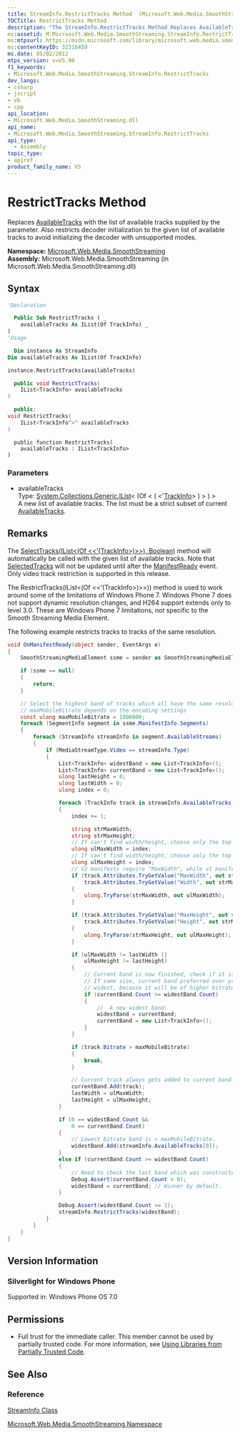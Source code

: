 ```yaml
---
title: StreamInfo.RestrictTracks Method  (Microsoft.Web.Media.SmoothStreaming)
TOCTitle: RestrictTracks Method
description: "The StreamInfo.RestrictTracks Method Replaces AvailableTracks with the list of available tracks supplied by the parameter and restricts decoder initialization."
ms:assetid: M:Microsoft.Web.Media.SmoothStreaming.StreamInfo.RestrictTracks(System.Collections.Generic.IList{Microsoft.Web.Media.SmoothStreaming.TrackInfo})
ms:mtpsurl: https://msdn.microsoft.com/library/microsoft.web.media.smoothstreaming.streaminfo.restricttracks(v=VS.90)
ms:contentKeyID: 32316459
ms.date: 05/02/2012
mtps_version: v=VS.90
f1_keywords:
- Microsoft.Web.Media.SmoothStreaming.StreamInfo.RestrictTracks
dev_langs:
- csharp
- jscript
- vb
- cpp
api_location:
- Microsoft.Web.Media.SmoothStreaming.dll
api_name:
- Microsoft.Web.Media.SmoothStreaming.StreamInfo.RestrictTracks
api_type:
  - Assembly
topic_type:
- apiref
product_family_name: VS
---
```


# RestrictTracks Method

Replaces [AvailableTracks](streaminfo-availabletracks-property-microsoft-web-media-smoothstreaming_1.md) with the list of available tracks supplied by the parameter. Also restricts decoder initialization to the given list of available tracks to avoid initializing the decoder with unsupported modes.

**Namespace:**  [Microsoft.Web.Media.SmoothStreaming](microsoft-web-media-smoothstreaming-namespace_1.md)  
**Assembly:**  Microsoft.Web.Media.SmoothStreaming (in Microsoft.Web.Media.SmoothStreaming.dll)

## Syntax

```vb
'Declaration

  Public Sub RestrictTracks ( _
    availableTracks As IList(Of TrackInfo) _
)
'Usage

  Dim instance As StreamInfo
Dim availableTracks As IList(Of TrackInfo)

instance.RestrictTracks(availableTracks)
```

```csharp
  public void RestrictTracks(
    IList<TrackInfo> availableTracks
)
```

```cpp
  public:
void RestrictTracks(
    IList<TrackInfo^>^ availableTracks
)
```

```jscript
  public function RestrictTracks(
    availableTracks : IList<TrackInfo>
)
```

### Parameters

  - availableTracks  
    Type: [System.Collections.Generic.IList](https://msdn.microsoft.com/library/5y536ey6)\< (Of \< ( \<'[TrackInfo](trackinfo-class-microsoft-web-media-smoothstreaming_1.md)\> ) \> ) \>  
    A new list of available tracks. The list must be a strict subset of current [AvailableTracks](streaminfo-availabletracks-property-microsoft-web-media-smoothstreaming_1.md).  

## Remarks

The [SelectTracks(IList\<(Of \<\<'(TrackInfo\>)\>\>), Boolean)](streaminfo-selecttracks-method-microsoft-web-media-smoothstreaming_1.md) method will automatically be called with the given list of available tracks. Note that [SelectedTracks](streaminfo-selectedtracks-property-microsoft-web-media-smoothstreaming_1.md) will not be updated until after the [ManifestReady](smoothstreamingmediaelement-manifestready-event-microsoft-web-media-smoothstreaming_1.md) event. Only video track restriction is supported in this release.

The RestrictTracks(IList\<(Of \<\<'(TrackInfo\>)\>\>)) method is used to work around some of the limitations of Windows Phone 7. Windows Phone 7 does not support dynamic resolution changes, and H264 support extends only to level 3.0. These are Windows Phone 7 limitations, not specific to the Smooth Streaming Media Element.

The following example restricts tracks to tracks of the same resolution.

```csharp
void OnManifestReady(object sender, EventArgs e)
{
    SmoothStreamingMediaElement ssme = sender as SmoothStreamingMediaElement;

    if (ssme == null)
    {
        return;
    }

    // Select the highest band of tracks which all have the same resolution.
    // maxMobileBitrate depends on the encoding settings
    const ulong maxMobileBitrate = 1000000;
    foreach (SegmentInfo segment in ssme.ManifestInfo.Segments)
    {
        foreach (StreamInfo streamInfo in segment.AvailableStreams)
        {
            if (MediaStreamType.Video == streamInfo.Type)
            {
                List<TrackInfo> widestBand = new List<TrackInfo>();
                List<TrackInfo> currentBand = new List<TrackInfo>();
                ulong lastHeight = 0;
                ulong lastWidth = 0;
                ulong index = 0;

                foreach (TrackInfo track in streamInfo.AvailableTracks)
                {
                    index += 1;

                    string strMaxWidth;
                    string strMaxHeight;
                    // If can't find width/height, choose only the top bitrate.
                    ulong ulMaxWidth = index;
                    // If can't find width/height, choose only the top bitrate.
                    ulong ulMaxHeight = index;
                    // V2 manifests require "MaxWidth", while v1 manifests used "Width".
                    if (track.Attributes.TryGetValue("MaxWidth", out strMaxWidth) ||
                        track.Attributes.TryGetValue("Width", out strMaxWidth))
                    {
                        ulong.TryParse(strMaxWidth, out ulMaxWidth);
                    }

                    if (track.Attributes.TryGetValue("MaxHeight", out strMaxHeight) ||
                        track.Attributes.TryGetValue("Height", out strMaxHeight))
                    {
                        ulong.TryParse(strMaxHeight, out ulMaxHeight);
                    }

                    if (ulMaxWidth != lastWidth ||
                        ulMaxHeight != lastHeight)
                    {
                        // Current band is now finished, check if it is the widest.
                        // If same size, current band preferred over previous
                        // widest, because it will be of higher bitrate.
                        if (currentBand.Count >= widestBand.Count)
                        {
                            //  A new widest band:
                            widestBand = currentBand;
                            currentBand = new List<TrackInfo>();
                        }
                    }

                    if (track.Bitrate > maxMobileBitrate)
                    {
                        break;
                    }

                    // Current track always gets added to current band.
                    currentBand.Add(track);
                    lastWidth = ulMaxWidth;
                    lastHeight = ulMaxHeight;
                }

                if (0 == widestBand.Count &&
                    0 == currentBand.Count)
                {
                    // Lowest bitrate band is > maxMobileBitrate.
                    widestBand.Add(streamInfo.AvailableTracks[0]);
                }
                else if (currentBand.Count >= widestBand.Count)
                {
                    // Need to check the last band which was constructed.
                    Debug.Assert(currentBand.Count > 0);
                    widestBand = currentBand; // Winner by default.
                }

                Debug.Assert(widestBand.Count >= 1);
                streamInfo.RestrictTracks(widestBand);
            }
        }
    }
}
```

## Version Information

### Silverlight for Windows Phone

Supported in: Windows Phone OS 7.0  

## Permissions

  - Full trust for the immediate caller. This member cannot be used by partially trusted code. For more information, see [Using Libraries from Partially Trusted Code](https://msdn.microsoft.com/library/8skskf63).

## See Also

### Reference

[StreamInfo Class](streaminfo-class-microsoft-web-media-smoothstreaming_1.md)

[Microsoft.Web.Media.SmoothStreaming Namespace](microsoft-web-media-smoothstreaming-namespace_1.md)
